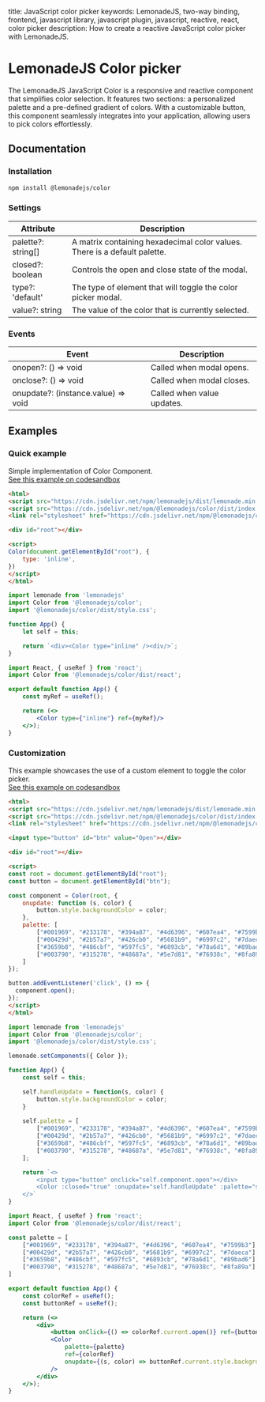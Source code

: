 title: JavaScript color picker
keywords: LemonadeJS, two-way binding, frontend, javascript library, javascript plugin, javascript, reactive, react, color picker
description: How to create a reactive JavaScript color picker with LemonadeJS.

LemonadeJS Color picker
=======================

The LemonadeJS JavaScript Color is a responsive and reactive component that simplifies color selection. It features two sections: a personalized palette and a pre-defined gradient of colors. With a customizable button, this component seamlessly integrates into your application, allowing users to pick colors effortlessly.  
  

Documentation
-------------

### Installation

```bash
npm install @lemonadejs/color
```

### Settings

| Attribute          | Description                                                               |
|--------------------|---------------------------------------------------------------------------|
| palette?: string[] | A matrix containing hexadecimal color values. There is a default palette. |
| closed?: boolean   | Controls the open and close state of the modal.                           |
| type?: 'default' | The type of element that will toggle the color picker modal. |
| value?: string     | The value of the color that is currently selected.                        |

### Events

| Event                               | Description |
|-------------------------------------| --- |
| onopen?: () => void                 | Called when modal opens. |
| onclose?: () => void                | Called when modal closes. |
| onupdate?: (instance.value) => void | Called when value updates. |

Examples
--------

### Quick example

Simple implementation of Color Component.  
[See this example on codesandbox](https://codesandbox.io/s/flamboyant-night-6fgj2c?file=/index.html)

```html
<html>
<script src="https://cdn.jsdelivr.net/npm/lemonadejs/dist/lemonade.min.js"></script>
<script src="https://cdn.jsdelivr.net/npm/@lemonadejs/color/dist/index.min.js"></script>
<link rel="stylesheet" href="https://cdn.jsdelivr.net/npm/@lemonadejs/color/dist/style.min.css" />

<div id="root"></div>

<script>
Color(document.getElementById("root"), {
    type: 'inline',
})
</script>
</html>
```
```javascript
import lemonade from 'lemonadejs'
import Color from '@lemonadejs/color';
import '@lemonadejs/color/dist/style.css';

function App() {
    let self = this;

    return `<div><Color type="inline" /><div/>`;
}
```
```jsx
import React, { useRef } from 'react';
import Color from '@lemonadejs/color/dist/react';

export default function App() {
    const myRef = useRef();

    return (<>
        <Color type={"inline"} ref={myRef}/>
    </>);
}
```
<!-- ```vue
<template>
        <Color type="inline" />
</template>

<script>
import Color from '@lemonadejs/color/dist/vue'

export default {
    name: 'App',
    components: {
        Color
    }
}
</script>

<style></style>
```
-->

### Customization

This example showcases the use of a custom element to toggle the color picker.  
[See this example on codesandbox](https://codesandbox.io/s/boring-drake-7xxwvq?file=/index.html)

```html
<html>
<script src="https://cdn.jsdelivr.net/npm/lemonadejs/dist/lemonade.min.js"></script>
<script src="https://cdn.jsdelivr.net/npm/@lemonadejs/color/dist/index.min.js"></script>
<link rel="stylesheet" href="https://cdn.jsdelivr.net/npm/@lemonadejs/color/dist/style.css"/>

<input type="button" id="btn" value="Open"></div>

<div id="root"></div>

<script>
const root = document.getElementById("root");
const button = document.getElementById("btn");

const component = Color(root, {
    onupdate: function (s, color) {
        button.style.backgroundColor = color;
    },
    palette: [
        ["#001969", "#233178", "#394a87", "#4d6396", "#607ea4", "#7599b3"],
        ["#00429d", "#2b57a7", "#426cb0", "#5681b9", "#6997c2", "#7daeca"],
        ["#3659b8", "#486cbf", "#597fc5", "#6893cb", "#78a6d1", "#89bad6"],
        ["#003790", "#315278", "#48687a", "#5e7d81", "#76938c", "#8fa89a"]
    ]
});

button.addEventListener('click', () => {
  component.open();
});
</script>
</html>
```
```javascript
import lemonade from 'lemonadejs'
import Color from '@lemonadejs/color';
import '@lemonadejs/color/dist/style.css';

lemonade.setComponents({ Color });

function App() {
    const self = this;

    self.handleUpdate = function(s, color) {
        button.style.backgroundColor = color;
    }   
 
    self.palette = [
        ["#001969", "#233178", "#394a87", "#4d6396", "#607ea4", "#7599b3"],
        ["#00429d", "#2b57a7", "#426cb0", "#5681b9", "#6997c2", "#7daeca"],
        ["#3659b8", "#486cbf", "#597fc5", "#6893cb", "#78a6d1", "#89bad6"],
        ["#003790", "#315278", "#48687a", "#5e7d81", "#76938c", "#8fa89a"]
    ];  

    return `<>
        <input type="button" onclick="self.component.open"></div>
        <Color :closed="true" :onupdate="self.handleUpdate" :palette="self.palette" :ref="self.component" />
    </>`
}
```
```jsx
import React, { useRef } from 'react';
import Color from '@lemonadejs/color/dist/react';

const palette = [
    ["#001969", "#233178", "#394a87", "#4d6396", "#607ea4", "#7599b3"],
    ["#00429d", "#2b57a7", "#426cb0", "#5681b9", "#6997c2", "#7daeca"],
    ["#3659b8", "#486cbf", "#597fc5", "#6893cb", "#78a6d1", "#89bad6"],
    ["#003790", "#315278", "#48687a", "#5e7d81", "#76938c", "#8fa89a"]
]

export default function App() {
    const colorRef = useRef();
    const buttonRef = useRef();

    return (<>
        <div>
            <button onClick={() => colorRef.current.open()} ref={buttonRef}>Open</button>
            <Color
                palette={palette}
                ref={colorRef}
                onupdate={(s, color) => buttonRef.current.style.backgroundColor = color}
            />
        </div>
    </>);
}
```
<!-- ```vue
<template>
    <div>
        <button @click="this.$refs.colorRef.current.open()" ref="buttonRef">Open</button>
        <Color :palette="palette" :onupdate="updateColor" ref="colorRef" />
    </div>
</template>

<script>
import Color from '@lemonadejs/color/dist/vue'

export default {
    name: 'App',
    components: {
        Color
    },
    data() {
        const palette = [
            ["#001969", "#233178", "#394a87", "#4d6396", "#607ea4", "#7599b3"],
            ["#00429d", "#2b57a7", "#426cb0", "#5681b9", "#6997c2", "#7daeca"],
            ["#3659b8", "#486cbf", "#597fc5", "#6893cb", "#78a6d1", "#89bad6"],
            ["#003790", "#315278", "#48687a", "#5e7d81", "#76938c", "#8fa89a"]
        ]

        return { palette }
    },
    methods: {
        updateColor(s, color) {
            this.$refs.buttonRef.style.backgroundColor = color;
        }
    }
}
</script>

<style></style>
``` -->